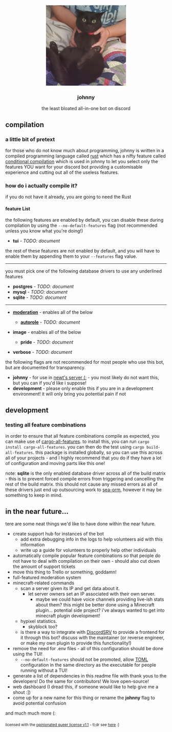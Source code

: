 <div align="center">
<img src="johnny.png" height="250">
<h3>johnny</h3>
the least bloated all-in-one bot on discord
</div>

## compilation

### a little bit of pretext

for those who do not know much about programming, johnny is written in a compiled programming language called [rust](https://www.rust-lang.org/) which has a nifty feature called [conditional compilation](https://en.wikipedia.org/wiki/Conditional_compilation) which is used in johnny to let you select only the features YOU want for your discord bot providing a customisable experience and cutting out all of the useless features.

### how do i actually compile it?

if you do not have it already, you are going to need the Rust

#### feature List
the following features are enabled by default, you can disable these during compilation by using the `--no-default-features` flag (not recommended unless you know what you're doing!)

- **tui** - *TODO: document*

the rest of these features are not enabled by default, and you will have to enable them by appending them to your `--features` flag value.

<hr>

you must pick one of the following database drivers to use any underlined features

- **postgres** - *TODO: document*
- **mysql** - *TODO: document*
- **sqlite** - *TODO: document*

<hr>

- **<u>moderation</u>** - enables all of the below
	- **<u>autorole</u>** - *TODO: document*

- **image** - enables all of the below
	- **pride** - *TODO: document*

- **verbose** - *TODO: document*


the following flags are not recommended for most people who use this bot, but are documented for transparency.

- **johnny** - for use in [newt's server (:](https://discord.gg/ywra9UeJGh) - you most likely do not want this, but you can if you'd like i suppose!
- **development** - please only enable this if you are in a development environment! it will only bring you potential pain if not


## development

### testing all feature combinations

in order to ensure that all feature combinations compile as expected, you can make use of [cargo-all-features](https://github.com/frewsxcv/cargo-all-features). to install this, you can run `cargo install cargo-all-features`. you can then do the test using `cargo build-all-features`. this package is installed globally, so you can use this across all of your projects - and I highly recommend that you do if they have a lot of configuration and moving parts like this one!

note: **sqlite** is the only enabled database driver across all of the build matrix - this is to prevent forced compile errors from triggering and cancelling the rest of the build matrix. this should not cause any missed errors as all of these drivers just end up outsourcing work to [sea-orm](https://github.com/SeaQL/sea-orm/), however it may be something to keep in mind.

## in the near future...

tere are some neat things we'd like to have done within the near future.

- create support hub for instances of the bot
	- add extra debugging info in the logs to help volunteers aid with this information
	- write up a guide for volunteers to properly help other individuals
- automatically compile popular feature combinations so that people do not have to deal with compilation on their own - should also cut down the amount of support tickets
- move this thing to Trello or something, goddamn!
- full-featured moderation system
- minecraft-related commands
	- scan a server given its IP and get data about it.
		- let server owners set an IP associated with their own server.
			- maybe we could have voice channels providing live-ish stats about them? this might be better done using a Minecraft plugin... potential side project? i've always wanted to get into minecraft plugin development!
	- hypixel statistics.
		- skyblock too?
	- is there a way to integrate with [DiscordSRV](https://github.com/DiscordSRV/DiscordSRV) to provide a frontend for it through this bot? discuss with the maintainer (or reverse engineer, or make my own plugin to provide this functionality!)
- remove the need for .env files - all of this configuration should be done using the TUI!
	- `--no-default-features` should not be promoted, allow [TOML](https://toml.io/en/) configuration in the same directory as the executable for people running without a TUI!
- generate a list of dependencies in this readme file with thank yous to the developers! Do the same for contributors! We love open-source!
- web dashboard (I dread this, if someone would like to help give me a shout :])
- come up for a new name for this thing or rename the **johnny** flag to avoid potential confusion

and much much more (:

<sub>licensed with the <a href="license.md">opinionated queer license v1.1</a> - tl;dr see <a href="https://oql.avris.it/">here</a> :]</sub>
